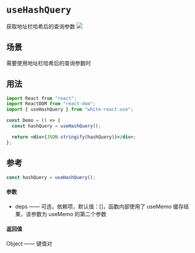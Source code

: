 # `useHashQuery`

获取地址栏哈希后的查询参数 [![][img-demo]](https://codesandbox.io/s/usehashquery-751f0)


## 场景
需要使用地址栏哈希后的查询参数时


## 用法
```jsx
import React from "react";
import ReactDOM from "react-dom";
import { useHashQuery } from "white-react-use";

const Demo = () => {
  const hashQuery = useHashQuery();

  return <div>{JSON.stringify(hashQuery)}</div>;
};
```


## 参考
```ts
const hashQuery = useHashQuery();
```
#### 参数
- deps —— 可选，依赖项，默认值：[]，函数内部使用了 useMemo 缓存结果，该参数为 useMemo 的第二个参数

#### 返回值
Object —— 键值对 



[img-demo]: https://img.shields.io/badge/demo-%20%20%20%F0%9F%9A%80-green.svg
